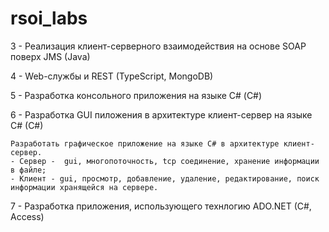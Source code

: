 # rsoi_labs

3 - Реализация клиент-серверного взаимодействия на основе SOAP поверх JMS (Java) 
  
4 - Web-службы и REST (TypeScript, MongoDB)  

5 - Разработка консольного приложения на языке С# (C#)  

6 - Разработка GUI пиложения в архитектуре клиент-сервер на языке C# (C#)

    Разработать графическое приложение на языке C# в архитектуре клиент-сервер. 
    - Cервер -  gui, многопоточность, tcp соединение, хранение информации в файле;
    - Клиент - gui, просмотр, добавление, удаление, редактирование, поиск информации хранящейся на сервере. 
    
7 - Разработка приложения, использующего технлогию ADO.NET (C#, Access)
